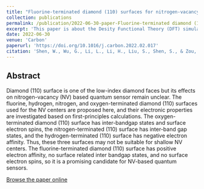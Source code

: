 ```yaml
---
title: "Fluorine-terminated diamond (110) surfaces for nitrogen-vacancy quantum sensors"
collection: publications
permalink: /publication/2022-06-30-paper-Fluorine-terminated diamond (110) surfaces for nitrogen-vacancy quantum sensors
excerpt: 'This paper is about the Desity Functional Theory (DFT) simulation to reveal a new diamond terminal surface to enhance the performance of Nitrogen-Vacancy (NV) Center in diamond.'
date: 2022-06-30
venue: 'Carbon'
paperurl: 'https://doi.org/10.1016/j.carbon.2022.02.017'
citation: 'Shen, W., Wu, G., Li, L., Li, H., Liu, S., Shen, S., & Zou, D. (2022). Fluorine-terminated diamond (110) surfaces for nitrogen-vacancy quantum sensors. <i>Carbon, 193</i>, 17-25.'
---
```


## Abstract
Diamond (110) surface is one of the low-index diamond faces but its effects on nitrogen-vacancy (NV) based quantum sensor remain unclear. The fluorine, hydrogen, nitrogen, and oxygen-terminated diamond (110) surfaces used for the NV centers are proposed here, and their electronic properties are investigated based on first-principles calculations. The oxygen-terminated diamond (110) surface has inter-bandgap states and surface electron spins, the nitrogen-terminated (110) surface has inter-band gap states, and the hydrogen-terminated (110) surface has negative electron affinity. Thus, these three surfaces may not be suitable for shallow NV centers. The fluorine-terminated diamond (110) surface has positive electron affinity, no surface related inter bandgap states, and no surface electron spins, so it is a promising candidate for NV-based quantum sensors.

[Browse the paper online](https://doi.org/10.1016/j.carbon.2022.02.017)